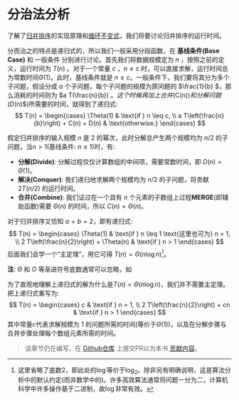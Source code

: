 # 分治法分析
了解了[归并排序](./divide_and_conquer.md#归并排序)的实现原理和[循环不变式](./divide_and_conquer.md#循环不变式)，我们将要讨论归并排序的运行时间。

分而治之的特点是递归式的，所以我们一般采用分段函数，在 **基线条件(Base Case)** 和 一般条件 分别进行讨论。首先我们将数据规模定为 $n$ ，按照之前的定义，运行时间为 $T(n)$ 。对于一个常量 $c$ ，$n \leq c$ 时，可以直接求解，运行时间总为常数时间$\Theta(1)$。此时，基线条件就是 $n \leq c$。一般条件下，我们要将其分为多个子问题，假设分成 $a$ 个子问题，每个子问题的规模为原问题的 $\frac{1}{b} $，那么消耗的时间则为 $a T(\frac{n}{b}) $。这个时候再加上合并($C(n)$)和分解问题($D(n)$)所需要的时间，就得到了递归式:
$$
T(n) = 
\begin{cases} 
\Theta(1) & \text{if } n \leq c, \\
a T\left(\frac{n}{b}\right) + C(n) + D(n) & \text{otherwise.}
\end{cases}
$$

假定归并排序的输入规模 $n$ 是 $2$ 的幂次，此时分解总产生两个规模均为 $n/2$ 的子问题，当$n > 1$(基线条件: $n \leq 1$)时，有:
- **分解(Divide)**: 分解过程仅仅计算数组的中间项，需要常数时间，即 $D(n) = \Theta(1)$。
- **解决(Conquer)**: 我们递归地求解两个规模均为 $n/2$ 的子问题，将贡献 $2T(n/2)$ 的运行时间。
- **合并(Combine)**: 我们证过在一个具有 $n$ 个元素的子数组上过程**MERGE**(即辅助函数)需要 $\Theta(n)$ 的时间，所以 $C(n)=\Theta(n)$。

对于归并排序又恰知 $a = b = 2$，即有递归式:
$$
T(n) = 
\begin{cases} 
\Theta(1) & \text{if } n \leq 1 \text{这里也可为} n = 1, \\
2 T\left(\frac{n}{2}\right) + \Theta(n) & \text{if } n > 1
\end{cases}
$$
后面我们会学一个“主定理”，用它可得 $T(n) = \Theta(n \log n)$[^note1]。

**注**: $\Theta$ 和 $O$ 等渐进符号底数通常可以忽略，如

为了直观地理解上递归式的解为什么是$T(n) = \Theta(n \log n)$，我们并不需要主定理。把上递归式重写为:
$$
T(n) = 
\begin{cases} 
c & \text{if } n = 1, \\
2 T\left(\frac{n}{2}\right) + cn & \text{if } n > 1
\end{cases}
$$
其中常量$c$代表求解规模为 $1$ 的问题所需的时间(等价于$\Theta(1)$)，以及在分解步骤与合并步骤处理每个数组元素所需的时间。

> 该章节仍在编写，在 [Github仓库](https://github.com/TickPoints/algorithm_learning) 上提交PR以为本书 [贡献内容](/pr_guide/pr_standard.md)。

[^note1]: 这里省略了底数$2$，即此处的$\log$等价于$\log_{2}$。除非另有明确说明，这是算法分析中的默认约定(而非数学中的)。许多高效算法通常将问题一分为二，计算机科学中许多操作基于二进制，故$\log$非常有效。
